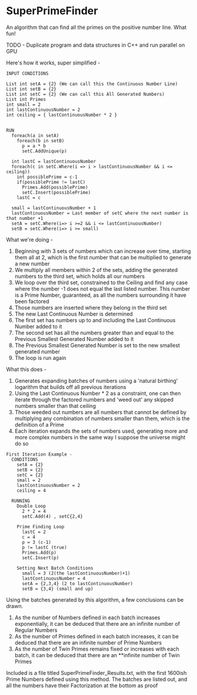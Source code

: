 # SuperPrimeFinder
An algorithm that can find all the primes on the positive number line. What fun!

TODO - Duplicate program and data structures in C++ and run parallel on GPU

Here's how it works, super simplified -

~~~~~~~~~~~~~~~~~~~~~~~~~~~~~~~~~~~~~~~~~~~~~~~~~~~~~~~~~~~~~~~~~~~~~~~~~~~~~~~~
INPUT CONDITIONS

List int setA = {2} (We can call this the Continuous Number Line)
List int setB = {2}
List int setC = {2} (We can call this All Generated Numbers)
List int Primes
int small = 2
int lastContinuousNumber = 2
int ceiling = { lastContinuousNumber * 2 }
  

RUN  
  foreach(a in setA)
    foreach(b in setB)
      p = a * b
      setC.AddUnique(p)
  
  int lastC = lastContinuousNumber
  foreach(c in setC.Where(i => i > lastContinuousNumber && i <= ceiling))
    int possiblePrime = c-1
    if(possiblePrime != lastC)
      Primes.Add(possiblePrime)
      setC.Insert(possiblePrime)
    lastC = c
  
  small = lastContinuousNumber + 1
  lastContinuousNumber = Last member of setC where the next number is that number +1
  setA = setC.Where(i=> i >=2 && i <= lastContinuousNumber)
  setB = setC.Where(i=> i >= small)
~~~~~~~~~~~~~~~~~~~~~~~~~~~~~~~~~~~~~~~~~~~~~~~~~~~~~~~~~~~~~~~~~~~~~~~~~~~~~~~~
  
What we're doing -
  1. Beginning with 3 sets of numbers which can increase over time, starting them all at 2, which is the first number that can be multiplied to generate a new number
  2. We multiply all members within 2 of the sets, adding the generated numbers to the third set, which holds all our numbers
  3. We loop over the third set, constrained to the Ceiling and find any case where the number -1 does not equal the last listed number. This number is a Prime Number, guaranteed, as all the numbers surrounding it have been factored
  4. Those numbers are inserted where they belong in the third set
  5. The new Last Continuous Number is determined
  6. The first set has numbers up to and including the Last Continuous Number added to it
  7. The second set has all the numbers greater than and equal to the Previous Smallest Generated Number added to it
  8. The Previous Smallest Generated Number is set to the new smallest generated number
  9. The loop is run again
  
What this does -
  1. Generates expanding batches of numbers using a 'natural birthing' logarithm that builds off all previous iterations
  2. Using the Last Continuous Number * 2 as a constraint, one can then iterate through the factored numbers and 'weed out' any skipped numbers smaller than that ceiling
  3. Those weeded out numbers are all numbers that cannot be defined by multiplying any combination of numbers smaller than them, which is the definition of a Prime
  4. Each iteration expands the sets of numbers used, generating more and more complex numbers in the same way I suppose the universe might do so
  
~~~~~~~~~~~~~~~~~~~~~~~~~~~~~~~~~~~~~~~~~~~~~~~~~~~~~~~~~~~~~~~~~~~~~~~~~~~~~~~~
First Iteration Example -
  CONDITIONS
    setA = {2}
    setB = {2}
    setC = {2}
    small = 2
    lastContinuousNumber = 2
    ceiling = 4
  
  RUNNING
    Double Loop
      2 * 2 = 4
      setC.Add(4) , setC{2,4}
      
    Prime Finding Loop
      lastC = 2
      c = 4
      p = 3 (c-1)
      p != lastC (true)
      Primes.Add(p)
      setC.Insert(p)
      
    Setting Next Batch Conditions
      small = 3 (2(the lastContinuousNumber)+1)
      lastContinuousNumber = 4
      setA = {2,3,4} (2 to lastContinuousNumber)
      setB = {3,4} (small and up)
~~~~~~~~~~~~~~~~~~~~~~~~~~~~~~~~~~~~~~~~~~~~~~~~~~~~~~~~~~~~~~~~~~~~~~~~~~~~~~~~

Using the batches generated by this algorithm, a few conclusions can be drawn.
  1. As the number of Numbers defined in each batch increases exponentially, it can be deduced that there are an infinite number of Regular Numbers
  2. As the number of Primes defined in each batch increases, it can be deduced that there are an infinite number of Prime Numbers
  3. As the number of Twin Primes remains fixed or increases with each batch, it can be deduced that there are an **infinite number of Twin Primes

Included is a file titled SuperPrimeFinder_Results.txt, with the first 1600ish Prime Numbers defined using this method. The batches are listed out, and all the numbers have their Factorization at the bottom as proof
